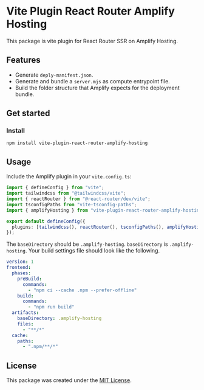 # Vite Plugin React Router Amplify Hosting

This package is vite plugin for React Router SSR on Amplify Hosting.

## Features

- Generate `deply-manifest.json`.
- Generate and bundle a `server.mjs` as compute entrypoint file.
- Build the folder structure that Amplify expects for the deployment bundle.

## Get started

### Install

```shell
npm install vite-plugin-react-router-amplify-hosting
```

## Usage

Include the Amplify plugin in your `vite.config.ts`:

```ts
import { defineConfig } from "vite";
import tailwindcss from "@tailwindcss/vite";
import { reactRouter } from "@react-router/dev/vite";
import tsconfigPaths from "vite-tsconfig-paths";
import { amplifyHosting } from "vite-plugin-react-router-amplify-hosting";

export default defineConfig({
  plugins: [tailwindcss(), reactRouter(), tsconfigPaths(), amplifyHosting()],
});
```

The `baseDirectory` should be `.amplify-hosting`.
`baseDirectory` is `.amplify-hosting`.
Your build settings file should look like the following.

```yaml
version: 1
frontend:
  phases:
    preBuild:
      commands:
        - "npm ci --cache .npm --prefer-offline"
    build:
      commands:
        - "npm run build"
  artifacts:
    baseDirectory: .amplify-hosting
    files:
      - "**/*"
  cache:
    paths:
      - ".npm/**/*"
```

## License

This package was created under the [MIT License](LICENSE).
